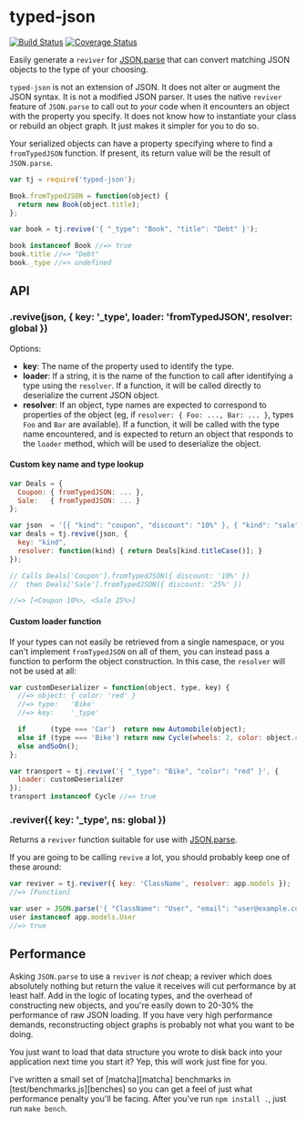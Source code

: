 # typed-json
[![Build Status](https://travis-ci.org/pd/typed-json.png?branch=master)](https://travis-ci.org/pd/typed-json)
[![Coverage Status](https://coveralls.io/repos/pd/typed-json/badge.png?branch=master)](https://coveralls.io/r/pd/typed-json?branch=master)

Easily generate a `reviver` for [JSON.parse][json-parse] that can convert matching JSON objects to the type of your choosing.

`typed-json` is not an extension of JSON. It does not alter or augment the JSON syntax. It is not a modified JSON parser. It uses the native `reviver` feature of `JSON.parse` to call out to *your* code when it encounters an object with the property you specify. It does not know how to instantiate your class or rebuild an object graph. It just makes it simpler for you to do so.

Your serialized objects can have a property specifying where to find a `fromTypedJSON` function. If present, its return value will be the result of `JSON.parse`.

~~~~js
var tj = require('typed-json');

Book.fromTypedJSON = function(object) {
  return new Book(object.title);
};

var book = tj.revive('{ "_type": "Book", "title": "Debt" }');

book instanceof Book //=> true
book.title //=> "Debt"
book._type //=> undefined
~~~~

## API

### .revive(json, { key: '_type', loader: 'fromTypedJSON', resolver: global })
Options:

- **key**: The name of the property used to identify the type.
- **loader**:  If a string, it is the name of the function to call after identifying a type using the `resolver`. If a function, it will be called directly to deserialize the current JSON object.
- **resolver**: If an object, type names are expected to correspond to properties of the object (eg, if `resolver: { Foo: ..., Bar: ... }`, types `Foo` and `Bar` are available). If a function, it will be called with the type name encountered, and is expected to return an object that responds to the `loader` method, which will be used to deserialize the object.

#### Custom key name and type lookup
~~~~js
var Deals = {
  Coupon: { fromTypedJSON: ... },
  Sale:   { fromTypedJSON: ... }
};

var json  = '[{ "kind": "coupon", "discount": "10%" }, { "kind": "sale", "discount": "25%" }]';
var deals = tj.revive(json, {
  key: "kind",
  resolver: function(kind) { return Deals[kind.titleCase()]; }
});

// Calls Deals['Coupon'].fromTypedJSON({ discount: '10%' })
//  then Deals['Sale'].fromTypedJSON({ discount: '25%' })

//=> [<Coupon 10%>, <Sale 25%>]
~~~~

#### Custom loader function
If your types can not easily be retrieved from a single namespace, or you can't implement `fromTypedJSON` on all of them, you can instead pass a function to perform the object construction. In this case, the `resolver` will not be used at all:

~~~~js
var customDeserializer = function(object, type, key) {
  //=> object: { color: 'red' }
  //=> type:   'Bike'
  //=> key:    '_type'

  if      (type === 'Car')  return new Automobile(object);
  else if (type === 'Bike') return new Cycle(wheels: 2, color: object.color);
  else andSoOn();
};

var transport = tj.revive('{ "_type": "Bike", "color": "red" }', {
  loader: customDeserializer
});
transport instanceof Cycle //=> true
~~~~

### .reviver({ key: '_type', ns: global })
Returns a `reviver` function suitable for use with [JSON.parse][json-parse].

If you are going to be calling `revive` a lot, you should probably keep one of these around:

~~~~js
var reviver = tj.reviver({ key: 'ClassName', resolver: app.models });
//=> [Function]

var user = JSON.parse('{ "ClassName": "User", "email": "user@example.com" }', reviver);
user instanceof app.models.User
//=> true
~~~~

## Performance
Asking `JSON.parse` to use a `reviver` is *not* cheap; a reviver which does absolutely nothing but return the value it receives will cut performance by at least half. Add in the logic of locating types, and the overhead of constructing new objects, and you're easily down to 20-30% the performance of raw JSON loading. If you have very high performance demands, reconstructing object graphs is probably not what you want to be doing.

You just want to load that data structure you wrote to disk back into your application next time you start it? Yep, this will work just fine for you.

I've written a small set of [matcha][matcha] benchmarks in [test/benchmarks.js][benches] so you can get a feel of just what performance penalty you'll be facing. After you've run `npm install .`, just run `make bench`.

[json-parse]: https://developer.mozilla.org/en-US/docs/JavaScript/Reference/Global_Objects/JSON/parse
